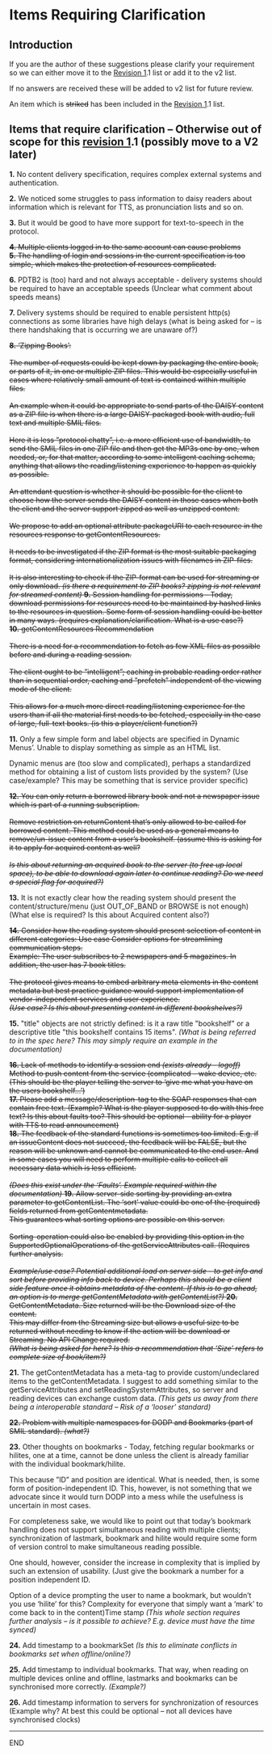 # **Items Requiring Clarification** #

## Introduction ##

If you are the author of these suggestions please clarify your requirement so we can either move it to the [Revision 1](https://code.google.com/p/daisy-online-delivery-refresh/source/detail?r=1).1 list or add it to the v2 list.

If no answers are received these will be added to v2 list for future review.

An item which is <strike>striked</strike> has been included in the [Revision 1](https://code.google.com/p/daisy-online-delivery-refresh/source/detail?r=1).1 list.

## **Items that require clarification – Otherwise out of scope for this [revision 1](https://code.google.com/p/daisy-online-delivery-refresh/source/detail?r=1).1 (possibly move to a V2 later)** ##

**1.** No content delivery specification, requires complex external systems and authentication.

**2.** We noticed some struggles to pass information to daisy readers about information which is relevant for TTS, as pronunciation lists and so on.

**3.** But it would be good to have more support for text-to-speech in the protocol.

<strike>
<b>4.</b> Multiple clients logged in to the same account can cause problems<br>
</strike>

<strike>
<b>5.</b> The handling of login and sessions in the current specification is too simple, which makes the protection of resources complicated.<br>
</strike>

**6.** PDTB2 is (too) hard and not always acceptable - delivery systems should be required to have an acceptable speeds (Unclear what comment about speeds means)

**7.** Delivery systems should be required to enable persistent http(s) connections as some libraries have high delays (what is being asked for – is there handshaking that is occurring we are unaware of?)

<strike>
<b>8.</b> ‘Zipping Books’:<br>
<br>
The number of requests could be kept down by packaging the entire book, or parts of it, in one or multiple ZIP files. This would be especially useful in cases where relatively small amount of text is contained within multiple files.<br>
<br>
An example when it could be appropriate to send parts of the DAISY content as a ZIP file is when there is a large DAISY-packaged book with audio, full text and multiple SMIL files.<br>
<br>
Here it is less ”protocol chatty”, i.e. a more efficient use of bandwidth, to send the SMIL files in one ZIP file and then get the MP3s one by one, when needed, or, for that matter, according to some intelligent caching schema, anything that allows the reading/listening experience to happen as quickly as possible.<br>
<br>
An attendant question is whether it should be possible for the client to choose how the server sends the DAISY content in those cases when both the client and the server support zipped as well as unzipped content.<br>
<br>
We propose to add an optional attribute packageURI to each resource in the resources response to getContentResources.<br>
<br>
It needs to be investigated if the ZIP format is the most suitable packaging format, considering internationalization issues with filenames in ZIP-files.<br>
<br>
It is also interesting to check if the ZIP-format can be used for streaming or only download. <i>(is there a requirement to ZIP books? zipping is not relevant for streamed content)</i>
</strike>

<strike>
<b>9.</b> Session handling for permissions - Today, download permissions for resources need to be maintained by hashed links to the resources in question. Some form of session handling could be better in many ways. (requires explanation/clarification.  What is a use case?)<br>
</strike>

<strike>
<b>10.</b> getContentResources Recommendation<br>
<br>
There is a need for a recommendation to fetch as few XML files as possible before and during a reading session.<br>
<br>
The client ought to be ”intelligent”; caching in probable reading order rather than in sequential order, caching and ”prefetch” independent of the viewing mode of the client.<br>
<br>
This allows for a much more direct reading/listening experience for the users than if all the material first needs to be fetched, especially in the case of large, full-text books. (is this a player/client function?)<br>
</strike>

**11.** Only a few simple form and label objects are specified in Dynamic Menus’. Unable to display something as simple as an HTML list.

Dynamic menus are (too slow and complicated), perhaps a standardized method for obtaining a list of custom lists provided by the system?  (Use case/example? This may be something that is service provider specific)

<strike>
<b>12.</b> You can only return a borrowed library book and not a newspaper issue which is part of a running subscription.<br>
<br>
Remove restriction on returnContent that’s only allowed to be called for borrowed content. This method could be used as a general means to remove/un-issue content from a user’s bookshelf. (assume this is asking for it to apply for acquired content as well?<br>
<br>
<i>Is this about returning an acquired book to the server (to free up local space), to be able to download again later to continue reading? Do we need a special flag for acquired?)</i>
</strike>

**13.** It is not exactly clear how the reading system should present the content/structure/menu (just OUT\_OF\_BAND or BROWSE is not enough) (What else is required? Is this about Acquired content also?)

<strike>
<b>14.</b> Consider how the reading system should present selection of content in different categories: Use case Consider options for streamlining communication steps.<br>
Example: The user subscribes to 2 newspapers and 5 magazines. In addition, the user has 7 book titles.<br>
<br>
The protocol gives means to embed arbitrary meta elements in the content metadata but best practice guidance would support implementation of vendor-independent services and user experience.<br>
<i>(Use case?  Is this about presenting content in different bookshelves?)</i>
</strike>

**15.** "title" objects are not strictly defined: is it a raw title "bookshelf" or a descriptive title "this bookshelf contains 15 items".
_(What is being referred to in the spec here? This may simply require an example in the documentation)_

<strike>
<b>16.</b> Lack of methods to identify a session end <i>(exists already - logoff)</i>
Method to push content from the service (complicated – wake device, etc.  (This should be the player telling the server to ‘give me what you have on the users bookshelf…’)<br>
</strike>

<strike>
<b>17.</b> Please add a message/description-tag to the SOAP responses that can contain free text. (Example? What is the player supposed to do with this free text? Is this about faults too? This should be optional – ability for a player with TTS to read announcement)<br>
</strike>

<strike>
<b>18.</b> The feedback of the standard functions is sometimes too limited. E.g. if an issueContent does not succeed, the feedback will be FALSE, but the reason will be unknown and cannot be communicated to the end user. And in some cases you will need to perform multiple calls to collect all necessary data which is less efficient.<br>
<br>
<i>(Does this exist under the ‘Faults’.  Example required within the documentation)</i>
</strike>

<strike>
<b>19.</b> Allow server-side sorting by providing an extra parameter to getContentList. The ‘sort’ value could be one of the (required) fields returned from getContentmetadata.<br>
This guarantees what sorting options are possible on this server.<br>
<br>
Sorting-operation could also be enabled by providing this option in the SupportedOptionalOperations of the getServiceAttributes call. (Requires further analysis.<br>
<br>
<i>Example/use case? Potential additional load on server side – to get info and sort before providing info back to device.  Perhaps this should be a client side feature once it obtains metadata of the content.  If this is to go ahead, an option is to merge getContentMetadata with getContentList?)</i>
</strike>

<strike>
<b>20.</b> GetContentMetadata.  Size returned will be the Download size of the content.<br>
This may differ from the Streaming size but allows a useful size to be returned without needing to know if the action will be download or Streaming. No API Change required.<br>
<i>(What is being asked for here? Is this a recommendation that ‘Size’ refers to complete size of book/item?)</i>
</strike>

**21.** The getContentMetadata has a meta-tag to provide custom/undeclared items to the getContentMetadata. I suggest to add something similar to the getServiceAttributes and setReadingSystemAttributes, so server and reading devices can exchange custom data.
_(This gets us away from there being a interoperable standard – Risk of a ‘looser’ standard)_

<strike>
<b>22.</b> Problem with multiple namespaces for DODP and Bookmarks (part of SMIL standard). <i>(what?)</i>
</strike>

**23.** Other thoughts on bookmarks - Today, fetching regular bookmarks or hilites, one at a time, cannot be done unless the client is already familiar with the individual bookmark/hilite.

This because ”ID” and position are identical. What is needed, then, is some form of position-independent ID. This, however, is not something that we advocate since it would turn DODP into a mess while the usefulness is uncertain in most cases.

For completeness sake, we would like to point out that today’s bookmark handling does not support simultaneous reading with multiple clients; synchronization of lastmark, bookmark and hilite would require some form of version control to make simultaneous reading possible.

One should, however, consider the increase in complexity that is implied by such an extension of usability.  (Just give the bookmark a number for a position independent ID.

Option of a device prompting the user to name a bookmark, but wouldn’t you use ‘hilite’ for this? Complexity for everyone that simply want a ‘mark’ to come back to in the content)Time stamp
_(This whole section requires further analysis – is it possible to achieve? E.g. device must have the time synced)_

**24.** Add timestamp to a bookmarkSet _(Is this to eliminate conflicts in bookmarks set when offline/online?)_

**25.** Add timestamp to individual bookmarks. That way, when reading on multiple devices online and offline, lastmarks and bookmarks can be synchronised more correctly. _(Example?)_

**26.** Add timestamp information to servers for synchronization of resources (Example why? At best this could be optional – not all devices have synchronised clocks)

---

END